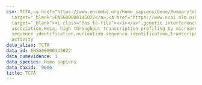```yaml
---
csv: TCTA,<a href="https://www.ensembl.org/Homo_sapiens/Gene/Summary?db=core;g=ENSG00000145022"
  target="_blank">ENSG00000145022</a>,<a href="https://www.ncbi.nlm.nih.gov/pubmed/17216044"
  target="_blank"><i class="fas fa-file"></i></a>",genetic interference,functional
  association,HeLa, high throughput transcription profiling by microarray,nucleotide
  sequence identification,nucleotide sequence identification,transcriptional regulation,up-regulates
  activity
data_alias: TCTA
data_id: ENSG00000145022
data_numevidence: 1
data_species: Homo sapiens
data_taxid: '9606'
title: TCTA
---
```

